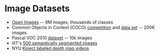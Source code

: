 # Image Datasets

- [Open Images](https://github.com/openimages/dataset) -- 9M images, thousands of classes
- Common Objects in Context (COCO) [competition](https://places-coco2017.github.io/#winners) and [data set](http://cocodataset.org/#overview) -- 200K images
- Pascal VOC 2010 [dataset](http://www.cs.stanford.edu/~roxozbeh/pascal-context/#statistics) -- 10k images
- IIIT's [500 semantically segmented images](https://cvit.iiit.ac.in/research/projects/cvit-projects/iiit-seed-dataset)
- NYU [Kinect labeled depth map videos](https://cs.nyu.edu/~silberman/datasets/nyu_depth_v2.html)

